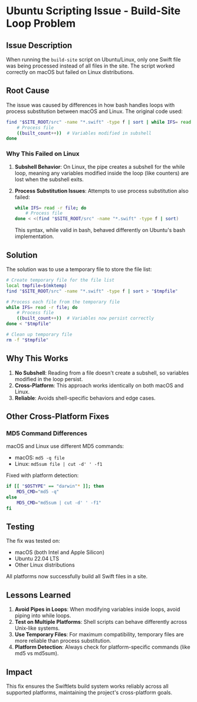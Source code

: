 # Ubuntu Scripting Issue - Build-Site Loop Problem

## Issue Description

When running the `build-site` script on Ubuntu/Linux, only one Swift file was being processed instead of all files in the site. The script worked correctly on macOS but failed on Linux distributions.

## Root Cause

The issue was caused by differences in how bash handles loops with process substitution between macOS and Linux. The original code used:

```bash
find "$SITE_ROOT/src" -name "*.swift" -type f | sort | while IFS= read -r file; do
    # Process file
    ((built_count++))  # Variables modified in subshell
done
```

### Why This Failed on Linux

1. **Subshell Behavior**: On Linux, the pipe creates a subshell for the while loop, meaning any variables modified inside the loop (like counters) are lost when the subshell exits.

2. **Process Substitution Issues**: Attempts to use process substitution also failed:
   ```bash
   while IFS= read -r file; do
       # Process file
   done < <(find "$SITE_ROOT/src" -name "*.swift" -type f | sort)
   ```
   This syntax, while valid in bash, behaved differently on Ubuntu's bash implementation.

## Solution

The solution was to use a temporary file to store the file list:

```bash
# Create temporary file for the file list
local tmpfile=$(mktemp)
find "$SITE_ROOT/src" -name "*.swift" -type f | sort > "$tmpfile"

# Process each file from the temporary file
while IFS= read -r file; do
    # Process file
    ((built_count++))  # Variables now persist correctly
done < "$tmpfile"

# Clean up temporary file
rm -f "$tmpfile"
```

## Why This Works

1. **No Subshell**: Reading from a file doesn't create a subshell, so variables modified in the loop persist.
2. **Cross-Platform**: This approach works identically on both macOS and Linux.
3. **Reliable**: Avoids shell-specific behaviors and edge cases.

## Other Cross-Platform Fixes

### MD5 Command Differences

macOS and Linux use different MD5 commands:
- macOS: `md5 -q file`
- Linux: `md5sum file | cut -d' ' -f1`

Fixed with platform detection:
```bash
if [[ "$OSTYPE" == "darwin"* ]]; then
    MD5_CMD="md5 -q"
else
    MD5_CMD="md5sum | cut -d' ' -f1"
fi
```

## Testing

The fix was tested on:
- macOS (both Intel and Apple Silicon)
- Ubuntu 22.04 LTS
- Other Linux distributions

All platforms now successfully build all Swift files in a site.

## Lessons Learned

1. **Avoid Pipes in Loops**: When modifying variables inside loops, avoid piping into while loops.
2. **Test on Multiple Platforms**: Shell scripts can behave differently across Unix-like systems.
3. **Use Temporary Files**: For maximum compatibility, temporary files are more reliable than process substitution.
4. **Platform Detection**: Always check for platform-specific commands (like md5 vs md5sum).

## Impact

This fix ensures the Swiftlets build system works reliably across all supported platforms, maintaining the project's cross-platform goals.